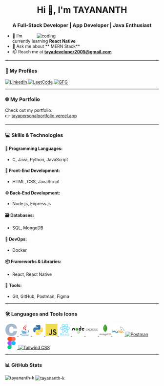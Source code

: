 <h1 align="center">Hi 👋, I'm TAYANANTH</h1>
<h3 align="center">A Full-Stack Developer | App Developer | Java Enthusiast</h3>

<img align="right" alt="coding" width="400" src="https://img.etimg.com/thumb/width-1200,height-900,imgsize-638053,resizemode-75,msid-84146083/prime/technology-and-startups/booting-up-developer-economy-how-tech-startups-are-helping-coders-build-and-test-software-faster.jpg">

- 🌱 I’m currently learning **React Native**
- 💬 Ask me about ** MERN Stack**
- 📫 Reach me at **tayadeveloper2005@gmail.com**

---

### 🔗 My Profiles

<p align="left">
  <a href="https://www.linkedin.com/in/sukant-c-b6bba4317/" target="_blank">
    <img align="center" src="https://raw.githubusercontent.com/rahuldkjain/github-profile-readme-generator/master/src/images/icons/Social/linked-in-alt.svg" alt="LinkedIn" height="30" width="40" />
  </a>
  <a href="https://leetcode.com/u/sukant_1947/" target="_blank">
    <img align="center" src="https://raw.githubusercontent.com/rahuldkjain/github-profile-readme-generator/master/src/images/icons/Social/leet-code.svg" alt="LeetCode" height="30" width="40" />
  </a>
  <a href="https://www.geeksforgeeks.org/user/sukant_2005/" target="_blank">
    <img align="center" src="https://raw.githubusercontent.com/rahuldkjain/github-profile-readme-generator/master/src/images/icons/Social/geeks-for-geeks.svg" alt="GFG" height="30" width="40" />
  </a>
</p>

---

### 🌐 My Portfolio

Check out my portfolio:  
👉 [tayapersonalportfolio.vercel.app](https://tayapersonalportfolio.vercel.app)

---

### 💻 Skills & Technologies

#### 🧠 Programming Languages:
- C, Java, Python, JavaScript

#### 🎨 Front-End Development:
- HTML, CSS, JavaScript

#### ⚙️ Back-End Development:
- Node.js, Express.js

#### 🗃️ Databases:
- SQL, MongoDB

#### 🚢 DevOps:
- Docker

#### 📦 Frameworks & Libraries:
- React, React Native

#### 🧰 Tools:
- Git, GitHub, Postman, Figma

---

### 🛠️ Languages and Tools Icons

<p align="left"> 
  <a href="https://www.cprogramming.com/" target="_blank"> <img src="https://raw.githubusercontent.com/devicons/devicon/master/icons/c/c-original.svg" alt="C" width="40" height="40"/> </a> 
  <a href="https://www.java.com" target="_blank"> <img src="https://raw.githubusercontent.com/devicons/devicon/master/icons/java/java-original.svg" alt="Java" width="40" height="40"/> </a> 
  <a href="https://www.python.org" target="_blank"> <img src="https://raw.githubusercontent.com/devicons/devicon/master/icons/python/python-original.svg" alt="Python" width="40" height="40"/> </a> 
  <a href="https://developer.mozilla.org/en-US/docs/Web/JavaScript" target="_blank"> <img src="https://raw.githubusercontent.com/devicons/devicon/master/icons/javascript/javascript-original.svg" alt="JavaScript" width="40" height="40"/> </a> 
  <a href="https://reactjs.org/" target="_blank"> <img src="https://raw.githubusercontent.com/devicons/devicon/master/icons/react/react-original-wordmark.svg" alt="React" width="40" height="40"/> </a> 
  <a href="https://nodejs.org/" target="_blank"> <img src="https://raw.githubusercontent.com/devicons/devicon/master/icons/nodejs/nodejs-original-wordmark.svg" alt="Node.js" width="40" height="40"/> </a>
  <a href="https://expressjs.com/" target="_blank"> <img src="https://raw.githubusercontent.com/devicons/devicon/master/icons/express/express-original-wordmark.svg" alt="Express" width="40" height="40"/> </a>
  <a href="https://www.mongodb.com/" target="_blank"> <img src="https://raw.githubusercontent.com/devicons/devicon/master/icons/mongodb/mongodb-original-wordmark.svg" alt="MongoDB" width="40" height="40"/> </a>
  <a href="https://www.mysql.com/" target="_blank"> <img src="https://raw.githubusercontent.com/devicons/devicon/master/icons/mysql/mysql-original-wordmark.svg" alt="MySQL" width="40" height="40"/> </a>
  <a href="https://www.postman.com/" target="_blank"> <img src="https://cdn.worldvectorlogo.com/logos/postman.svg" alt="Postman" width="40" height="40"/> </a>
  <a href="https://www.figma.com/" target="_blank"> <img src="https://raw.githubusercontent.com/devicons/devicon/master/icons/figma/figma-original.svg" alt="Figma" width="40" height="40"/> </a>
  <a href="https://tailwindcss.com/" target="_blank"> <img src="https://www.vectorlogo.zone/logos/tailwindcss/tailwindcss-icon.svg" alt="Tailwind CSS" width="40" height="40"/> </a>
</p>

---

### 📊 GitHub Stats

<p><img align="left" src="https://github-readme-stats.vercel.app/api/top-langs?username=tayananth-k&show_icons=true&locale=en&layout=compact" alt="tayananth-k" /></p>

<p>&nbsp;<img align="center" src="https://github-readme-stats.vercel.app/api?username=tayananth-k&show_icons=true&locale=en" alt="tayananth-k" /></p>
